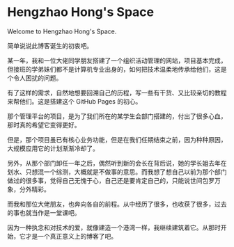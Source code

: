 # Hengzhao Hong's Space

Welcome to Hengzhao Hong's Space.

简单说说此博客诞生的初衷吧。

某一年，我和一位大佬同学朋友搭建了一个组织活动管理的网站，项目基本完成，但接班的学弟妹们都不是计算机专业出身的，如何把技术温柔地传承给他们，这是个令人困扰的问题。

有了这样的需求，自然地想要回溯自己的历程，写一些有干货、又比较亲切的教程来帮他们。这是搭建这个 GitHub Pages 的初心。

那个管理平台的项目，是为了我们所在的某学生会部门搭建的，付出了很多心血，那时真的希望它变得更好。

但是，那个项目虽已有核心业务功能，但是在我们任期结束之前，因为种种原因，大规模应用它的计划渐渐冷却了。

另外，从那个部门卸任一年之后，偶然听到新的会长在背后说，她的学长姐去年在划水、只想混一个综测，大概就是不做事的意思。而我想了想自己以前为那个部门做过的很多事，觉得自己无愧于心，自己还是要肯定自己的，只能说世间包罗万象，分外精彩。

而我和那位大佬朋友，也奔向各自的前程。从中经历了很多，也收获了很多，过去的事也就当作是一堂课吧。

因为一种执念和对技术的爱，就像建造一个港湾一样，我继续建筑着它。从那时开始，它才是一个真正意义上的博客了吧。
